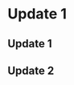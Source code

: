 # Update 1 

## Update 1

<text description of the update>

## Update 2

<text description of the update>


